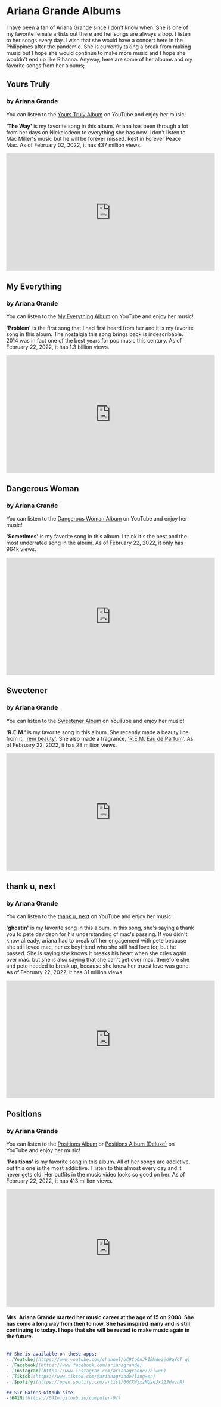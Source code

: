 # Ariana Grande Albums

I have been a fan of Ariana Grande since I don't know when. She is one of my favorite female artists out there and her songs are always a bop. I listen to her songs every day. I wish that she would have a concert here in the Philippines after the pandemic. She is currently taking a break from making music but I hope she would continue to make more music and I hope she wouldn't end up like Rihanna. Anyway, here are some of her albums and my favorite songs from her albums;


## Yours Truly 
### by Ariana Grande

You can listen to the [Yours Truly Album](https://www.youtube.com/playlist?list=OLAK5uy_kNoCOQMMgb8TrlcSbZClOMvKEP10A0nPs) on YouTube and enjoy her music!

**'The Way'** is my favorite song in this album. Ariana has been through a lot from her days on Nickelodeon to everything she has now. I don't listen to Mac Miller's music but he will be forever missed. Rest in Forever Peace Mac. As of February 02, 2022, it has 437 million views.

<iframe width="560" height="315" src="https://www.youtube.com/embed/_sV0S8qWSy0" title="YouTube video player" frameborder="0" allow="accelerometer; autoplay; clipboard-write; encrypted-media; gyroscope; picture-in-picture" allowfullscreen></iframe>



## My Everything 
### by Ariana Grande

You can listen to the [My Everything Album](https://youtube.com/playlist?list=OLAK5uy_lcAQW0bAGPBo6D-NxZt37-Zh7DPfQb96g) on YouTube and enjoy her music!

**'Problem'** is the first song that I had first heard from her and it is my favorite song in this album. The nostalgia this song brings back is indescribable. 2014 was in fact one of the best years for pop music this century. As of February 22, 2022, it has 1.3 billion views.     

<iframe width="560" height="315" src="https://www.youtube.com/embed/iS1g8G_njx8" title="YouTube video player" frameborder="0" allow="accelerometer; autoplay; clipboard-write; encrypted-media; gyroscope; picture-in-picture" allowfullscreen></iframe>



## Dangerous Woman 
### by Ariana Grande

You can listen to the [Dangerous Woman Album](https://www.youtube.com/playlist?list=OLAK5uy_nVnvW2WNXgkuDNaMYBOW3qm-1BX7Hira8) on YouTube and enjoy her music!

**'Sometimes'** is my favorite song in this album. I think it's the best and the most underrated song in the album. As of February 22, 2022, it only has 964k views.     

<iframe width="560" height="315" src="https://www.youtube.com/embed/4yr6KzidJs0" title="YouTube video player" frameborder="0" allow="accelerometer; autoplay; clipboard-write; encrypted-media; gyroscope; picture-in-picture" allowfullscreen></iframe>



## Sweetener 
### by Ariana Grande

You can listen to the [Sweetener Album](https://youtube.com/playlist?list=OLAK5uy_kvi6xfWSkfUFjGtPHjvxuOcNsdnIlSUr8) on YouTube and enjoy her music!

**'R.E.M.'** is my favorite song in this album. She recently made a beauty line from it, ['rem beauty'](https://rembeauty.com/). She also made a fragrance, ['R.E.M. Eau de Parfum'](http://ArianaGrande.lnk.to/remfragrance). As of February 22, 2022, it has 28 million views.     

<iframe width="560" height="315" src="https://www.youtube.com/embed/AVPEP_KSldA" title="YouTube video player" frameborder="0" allow="accelerometer; autoplay; clipboard-write; encrypted-media; gyroscope; picture-in-picture" allowfullscreen></iframe>



## thank u, next 
### by Ariana Grande

You can listen to the [thank u, next](https://youtube.com/playlist?list=PLT5kE8dBKiP4VP9fyjKwb3KtuyScCs8-6) on YouTube and enjoy her music!

**'ghostin'** is my favorite song in this album. In this song, she's saying a thank you to pete davidson for his understanding of mac's passing. If you didn't know already, ariana had to break off her engagement with pete because she still loved mac, her ex boyfriend who she still had love for, but he passed. She is saying she knows it breaks his heart when she cries again over mac. but she is also saying that she can't get over mac, therefore she and pete needed to break up, because she knew her truest love was gone. As of February 22, 2022, it has 31 million views.     

<iframe width="560" height="315" src="https://www.youtube.com/embed/Z1pmpDRrQhU" title="YouTube video player" frameborder="0" allow="accelerometer; autoplay; clipboard-write; encrypted-media; gyroscope; picture-in-picture" allowfullscreen></iframe>



## Positions 
### by Ariana Grande

You can listen to the [Positions Album](https://youtube.com/playlist?list=OLAK5uy_mI1LaRKdjRV-QCXbqdSLwRgG7vHthQgnQ) or [Positions Album (Deluxe)](https://youtube.com/playlist?list=PLOhV0FrFphUfqGwo2tgfrB_ghmAhmaR8c) on YouTube and enjoy her music!

**'Positions'** is my favorite song in this album. All of her songs are addictive, but this one is the most addictive. I listen to this almost every day and it never gets old. Her outfits in the music video looks so good on her. As of February 22, 2022, it has 413 million views.     

<iframe width="560" height="315" src="https://www.youtube.com/embed/tcYodQoapMg" title="YouTube video player" frameborder="0" allow="accelerometer; autoplay; clipboard-write; encrypted-media; gyroscope; picture-in-picture" allowfullscreen></iframe>


#### Mrs. Ariana Grande started her music career at the age of 15 on 2008. She has come a long way from then to now. She has inspired many and is still continuing to today. I hope that she will be rested to make music again in the future. 

```markdown

## She is available on these apps;
- [Youtube](https://www.youtube.com/channel/UC9CoOnJkIBMdeijd9qYoT_g)
- [Facebook](https://www.facebook.com/arianagrande)
- [Instagram](https://www.instagram.com/arianagrande/?hl=en)
- [Tiktok](https://www.tiktok.com/@arianagrande?lang=en)
- [Spotify](https://open.spotify.com/artist/66CXWjxzNUsdJxJ2JdwvnR)

## Sir Gain's Github site
-[641N](https://641n.github.io/computer-9/)
